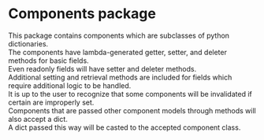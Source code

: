 Components package
==================

This package contains components which are subclasses of python dictionaries.  
The components have lambda-generated getter, setter, and deleter methods for basic fields.  
Even readonly fields will have setter and deleter methods.  
Additional setting and retrieval methods are included for fields which require additional logic to be handled.  
It is up to the user to recognize that some components will be invalidated if certain are improperly set.  
Components that are passed other component models through methods will also accept a dict.  
A dict passed this way will be casted to the accepted component class.  
